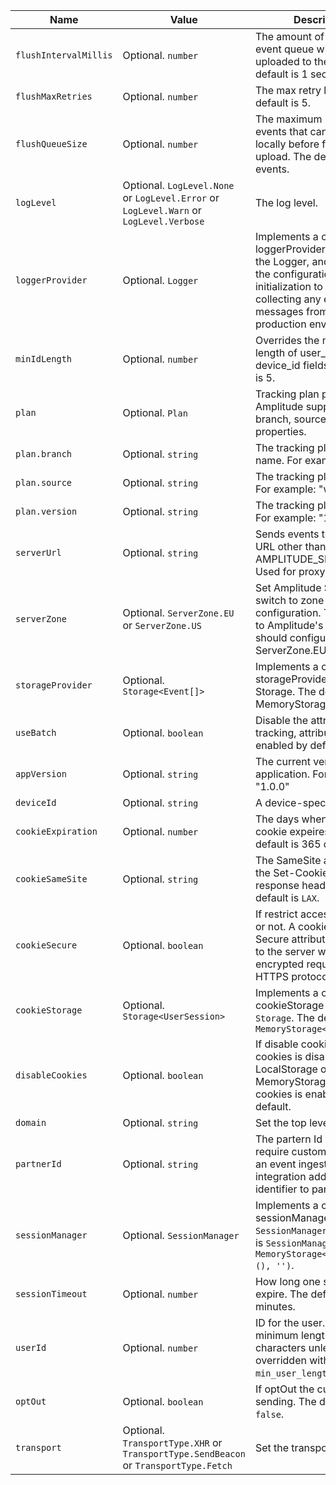 |<div class="big-column">Name</div>|Value|Description|
|-|-|-|
|`flushIntervalMillis`| Optional. `number` | The amount of time the event queue will be uploaded to the server. The default is 1 seconds.|
|`flushMaxRetries`| Optional. `number` | The max retry limits. The default is 5.|
|`flushQueueSize`| Optional. `number` |  The maximum number of events that can be stored locally before forcing an upload. The default is 30 events. |
|`logLevel`| Optional. `LogLevel.None` or `LogLevel.Error` or `LogLevel.Warn` or `LogLevel.Verbose` | The log level.|
|`loggerProvider`| Optional. `Logger` | Implements a customize loggerProvider class from the Logger, and pass it in the configuration during the initialization to help with collecting any error messages from the SDK in a production environment.|
|`minIdLength`| Optional. `number` | Overrides the minimum length of user_id & device_id fields. The default is 5. |
|`plan`| Optional. `Plan` | Tracking plan properties. Amplitude supports only branch, source, version properties. |
|`plan.branch`| Optional. `string` | The tracking plan branch name. For example: "main". |
|`plan.source`| Optional. `string` | The tracking plan source. For example: "web". |
|`plan.version`| Optional. `string` | The tracking plan version. For example: "1", "15". |
|`serverUrl`| Optional. `string` | Sends events to a different URL other than AMPLITUDE_SERVER_URL. Used for proxy servers |
|`serverZone`| Optional. `ServerZone.EU` or  `ServerZone.US` | Set Amplitude Server Zone, switch to zone related configuration. To send data to Amplitude's EU servers should configure to ServerZone.EU |
|`storageProvider`| Optional.  `Storage<Event[]>` | Implements a customize storageProvider class from Storage. The default is MemoryStorage. |
|`useBatch`| Optional. `boolean` | Disable the attribution tracking, attribution is enabled by default |
|`appVersion`| Optional. `string` | The current version of your application. For example: "1.0.0" |
|`deviceId`| Optional. `string` | A device-specific identifier. |
|`cookieExpiration`| Optional. `number` | The days when when the cookie expeires. The default is 365 days. |
|`cookieSameSite`| Optional. `string` | The SameSite attribute of the Set-Cookie HTTP response header. The default is `LAX`. |
|`cookieSecure`| Optional. `boolean` | If restrict access to cookies or not. A cookie with the Secure attribute is only sent to the server with an encrypted request over the HTTPS protocol. |
|`cookieStorage`| Optional. `Storage<UserSession>` | Implements a customize cookieStorage class from `Storage`. The default is `MemoryStorage<UserSession>`|
|`disableCookies`| Optional. `boolean` | If disable cookies or not. If cookies is disable, using LocalStorage or MemoryStorage. The cookies is enable by default. |
|`domain`| Optional. `string` | Set the top level domain. |
|`partnerId`| Optional. `string` | The partern Id value. We require customer who built an event ingestion integration add the partner identifier to partner_id. |
|`sessionManager`| Optional. `SessionManager` | Implements a cusstomize sessionManager class from `SessionManager`. The default is `SessionManager(new MemoryStorage<UserSession>(), '')`. |
|`sessionTimeout`| Optional. `number` | How long one session expire. The default is `30` minutes. |
|`userId`| Optional. `number` | ID for the user. Must have a minimum length of 5 characters unless overridden with the `min_user_length` option. |
|`optOut`| Optional. `boolean` | If optOut the current event sending. The default is `false`. |
|`transport`| Optional. `TransportType.XHR` or `TransportType.SendBeacon` or `TransportType.Fetch`| Set the transport type. |